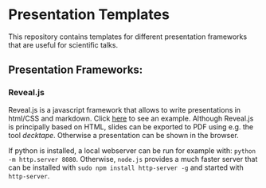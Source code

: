 Presentation Templates
======================

This repository contains templates for different presentation frameworks that
are useful for scientific talks.

Presentation Frameworks:
------------------------

### Reveal.js
Reveal.js is a javascript framework that allows to write presentations in
html/CSS and markdown. Click
[here](https://ipgp.github.io/presentation_templates/reveal.js/index.html#/) to
see an example. Although Reveal.js is principally based on HTML, slides can be
exported to PDF using e.g. the tool *decktape*. Otherwise a presentation can be
shown in the browser.

If python is installed, a local webserver can be run for example with: `python
-m http.server 8080`. Otherwise, `node.js` provides a much faster server that
can be installed with `sudo npm install http-server -g` and started with
`http-server`.
